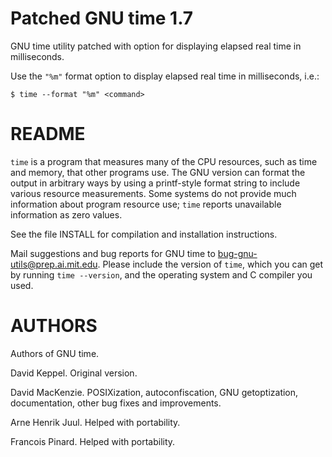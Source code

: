 # Patched GNU time 1.7
GNU time utility patched with option for displaying elapsed real time in milliseconds.

Use the `"%m"` format option to display elapsed real time in milliseconds, i.e.:
```
$ time --format "%m" <command>
```

# README
`time` is a program that measures many of the CPU resources, such as
time and memory, that other programs use.  The GNU version can format
the output in arbitrary ways by using a printf-style format string to
include various resource measurements.  Some systems do not provide
much information about program resource use; `time` reports
unavailable information as zero values.

See the file INSTALL for compilation and installation instructions.

Mail suggestions and bug reports for GNU time to
bug-gnu-utils@prep.ai.mit.edu.  Please include the version of
`time`, which you can get by running `time --version`, and the
operating system and C compiler you used.

# AUTHORS
Authors of GNU time.

David Keppel.  Original version.

David MacKenzie.  POSIXization, autoconfiscation, GNU getoptization,
documentation, other bug fixes and improvements.

Arne Henrik Juul.  Helped with portability.

Francois Pinard.  Helped with portability.
